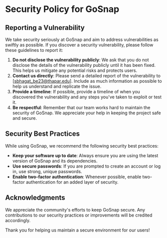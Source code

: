 # Security Policy for GoSnap

## Reporting a Vulnerability

We take security seriously at GoSnap and aim to address vulnerabilities as swiftly as possible. If you discover a security vulnerability, please follow these guidelines to report it:

1. **Do not disclose the vulnerability publicly**: We ask that you do not disclose the details of the vulnerability publicly until it has been fixed. This helps us mitigate any potential risks and protects users.
2. **Contact us directly**: Please send a detailed report of the vulnerability to [sbhagat_be23@thapar.edu]. Include as much information as possible to help us understand and replicate the issue.
3. **Provide a timeline**: If possible, provide a timeline of when you discovered the vulnerability and any steps you've taken to exploit or test it.
4. **Be respectful**: Remember that our team works hard to maintain the security of GoSnap. We appreciate your help in keeping the project safe and secure.

## Security Best Practices

While using GoSnap, we recommend the following security best practices:

- **Keep your software up to date**: Always ensure you are using the latest version of GoSnap and its dependencies.
- **Use secure passwords**: If you are prompted to create an account or log in, use strong, unique passwords.
- **Enable two-factor authentication**: Whenever possible, enable two-factor authentication for an added layer of security.

## Acknowledgments

We appreciate the community's efforts to keep GoSnap secure. Any contributions to our security practices or improvements will be credited accordingly.

Thank you for helping us maintain a secure environment for our users!
